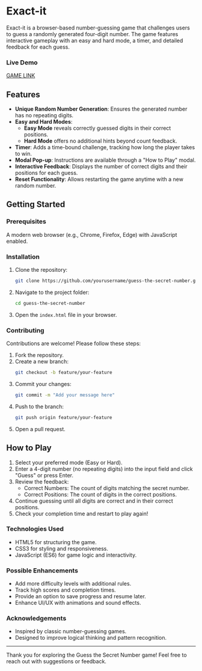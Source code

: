 # Exact-it
Exact-it is a browser-based number-guessing game that challenges users to guess a randomly generated four-digit number. The game features interactive gameplay with an easy and hard mode, a timer, and detailed feedback for each guess.

### Live Demo
[GAME LINK](https://edomiyasgithub.github.io/Exact-it-Game/)


## Features
- **Unique Random Number Generation**: Ensures the generated number has no repeating digits.
- **Easy and Hard Modes**:
  - **Easy Mode** reveals correctly guessed digits in their correct positions.
  - **Hard Mode** offers no additional hints beyond count feedback.
- **Timer**: Adds a time-bound challenge, tracking how long the player takes to win.
- **Modal Pop-up**: Instructions are available through a "How to Play" modal.
- **Interactive Feedback**: Displays the number of correct digits and their positions for each guess.
- **Reset Functionality**: Allows restarting the game anytime with a new random number.


## Getting Started

### Prerequisites

A modern web browser (e.g., Chrome, Firefox, Edge) with JavaScript enabled.

### Installation

1. Clone the repository:

   ```bash
   git clone https://github.com/yourusername/guess-the-secret-number.git

2. Navigate to the project folder:

   ```bash
   cd guess-the-secret-number

3. Open the `index.html` file in your browser.


### Contributing
Contributions are welcome! Please follow these steps:
1. Fork the repository.
2. Create a new branch:
   ```bash
   git checkout -b feature/your-feature
3. Commit your changes:
   ```bash
   git commit -m "Add your message here"
4. Push to the branch:
   ```bash
   git push origin feature/your-feature
5. Open a pull request.


## How to Play

1. Select your preferred mode (Easy or Hard).
2. Enter a 4-digit number (no repeating digits) into the input field and click "Guess" or press Enter.
3. Review the feedback:
   - Correct Numbers: The count of digits matching the secret number.
   - Correct Positions: The count of digits in the correct positions.
4. Continue guessing until all digits are correct and in their correct positions.
5. Check your completion time and restart to play again!

### Technologies Used
- HTML5 for structuring the game.
- CSS3 for styling and responsiveness.
- JavaScript (ES6) for game logic and interactivity.

### Possible Enhancements
- Add more difficulty levels with additional rules.
- Track high scores and completion times.
- Provide an option to save progress and resume later.
- Enhance UI/UX with animations and sound effects.


### Acknowledgements
- Inspired by classic number-guessing games.
- Designed to improve logical thinking and pattern recognition.

***
Thank you for exploring the Guess the Secret Number game! Feel free to reach out with suggestions or feedback.
